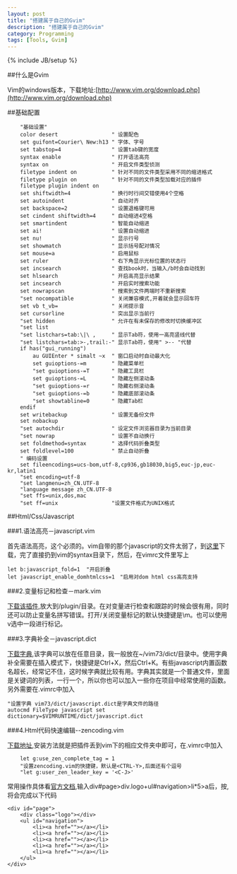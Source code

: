 ```yaml
---
layout: post
title: "搭建属于自己的Gvim"
description: "搭建属于自己的Gvim"
category: Programming
tags: [Tools, Gvim]
---
```

{% include JB/setup %}

##什么是Gvim


Vim的windows版本，下载地址:[http://www.vim.org/download.php](http://www.vim.org/download.php)
  


##基础配置


		"基础设置"
		color desert                 " 设置配色
		set guifont=Courier\ New:h13 " 字体、字号
		set tabstop=4                " 设置tab键的宽度
		syntax enable                " 打开语法高亮
		syntax on                    " 开启文件类型侦测
		filetype indent on           " 针对不同的文件类型采用不同的缩进格式
		filetype plugin on           " 针对不同的文件类型加载对应的插件
		filetype plugin indent on
		set shiftwidth=4             " 换行时行间交错使用4个空格
		set autoindent               " 自动对齐
		set backspace=2              " 设置退格键可用
		set cindent shiftwidth=4     " 自动缩进4空格
		set smartindent              " 智能自动缩进
		set ai!                      " 设置自动缩进
		set nu!                      " 显示行号
		set showmatch                " 显示括号配对情况
		set mouse=a                  " 启用鼠标
		set ruler                    " 右下角显示光标位置的状态行
		set incsearch                " 查找book时，当输入/b时会自动找到
		set hlsearch                 " 开启高亮显示结果
		set incsearch                " 开启实时搜索功能
		set nowrapscan               " 搜索到文件两端时不重新搜索
		"set nocompatible            " 关闭兼容模式,开着就会显示回车符
		set vb t_vb=                 " 关闭提示音
		set cursorline               " 突出显示当前行
		"set hidden                  " 允许在有未保存的修改时切换缓冲区
		"set list                    
		"set listchars=tab:\|\ ,     " 显示Tab符，使用一高亮竖线代替
		"set listchars=tab:>-,trail:-" 显示Tab符，使用" >-- "代替
		if has("gui_running")
			au GUIEnter * simalt ~x  " 窗口启动时自动最大化
			set guioptions-=m        " 隐藏菜单栏
			"set guioptions-=T       " 隐藏工具栏
			set guioptions-=L        " 隐藏左侧滚动条
			"set guioptions-=r       " 隐藏右侧滚动条
			"set guioptions-=b       " 隐藏底部滚动条
			"set showtabline=0       " 隐藏Tab栏
		endif
		set writebackup              " 设置无备份文件
		set nobackup
		"set autochdir               " 设定文件浏览器目录为当前目录
		"set nowrap                  " 设置不自动换行
		set foldmethod=syntax        " 选择代码折叠类型
		set foldlevel=100            " 禁止自动折叠
		" 编码设置
		set fileencodings=ucs-bom,utf-8,cp936,gb18030,big5,euc-jp,euc-kr,latin1
		"set encoding=utf-8
		"set langmenu=zh_CN.UTF-8
		"language message zh_CN.UTF-8
		"set ffs=unix,dos,mac
		"set ff=unix                 "设置文件格式为UNIX格式    

  

##Html/Css/Javascript


###1.语法高亮－javascript.vim

首先语法高亮，这个必须的。vim自带的那个javascript的文件太弱了，到[这里](http://www.vim.org/scripts/script.php?script_id=1491)下载，完了直接扔到vim的syntax目录下，然后，在vimrc文件里写上	

	let b:javascript_fold=1  "开启折叠 
	let javascript_enable_domhtmlcss=1　"启用对dom html css高亮支持

###2.变量标记和检查－mark.vim

[下载该插件](http://www.vim.org/scripts/script.php?script_id=1238),放大到/plugin/目录。在对变量进行检查和跟踪的时候会很有用，同时还可以防止变量名拼写错误。打开/关闭变量标记的默认快捷键是\m。也可以使用v选中一段进行标记。

###3.字典补全－javascript.dict

[下载字典](https://github.com/cooldaemon/myhome/blob/master/.vim/dict/javascript.dict),该字典可以放在任意目录，我一般放在~/vim73/dict/目录中。使用字典补全需要在插入模式下，快捷键是Ctrl+X，然后Ctrl+K。有些javascript内置函数名超长，经常记不住，这时候字典就比较有用。字典其实就是一个普通文件，里面是关键词的列表，一行一个，所以你也可以加入一些你在项目中经常使用的函数。另外需要在.vimrc中加入

	"设置字典 vim73/dict/javascript.dict是字典文件的路径
	autocmd FileType javascript set dictionary=$VIMRUNTIME/dict/javascript.dict

###4.Html代码快速编辑--zencoding.vim

[下载地址](http://www.vim.org/scripts/script.php?script_id=2981),安装方法就是把插件丢到vim下的相应文件夹中即可，在.vimrc中加入

		let g:use_zen_complete_tag = 1
		"设置zencoding.vim的快捷键，默认是<CTRL-Y>,后面还有个逗号
		"let g:user_zen_leader_key = '<C-J>'
	
常用操作具体看[官方文档](https://github.com/mattn/zencoding-vim/blob/master/doc/zencoding.txt),输入div#page>div.logo+ul#navigation>li*5>a后，按<CTRL-Y>,将会完成以下代码

	<div id="page">
        <div class="logo"></div>
        <ul id="navigation">
            <li><a href=""></a></li>
            <li><a href=""></a></li>
            <li><a href=""></a></li>
            <li><a href=""></a></li>
            <li><a href=""></a></li>
        </ul>
    </div>



	
